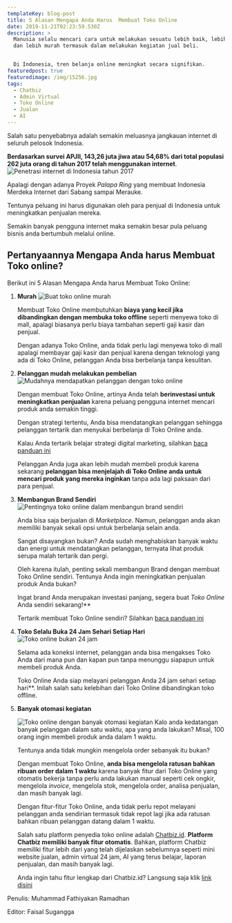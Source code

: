```yaml
---
templateKey: blog-post
title: 5 Alasan Mengapa Anda Harus  Membuat Toko Online
date: 2019-11-21T02:23:59.530Z
description: >
  Manusia selalu mencari cara untuk melakukan sesuatu lebih baik, lebih cepat,
  dan lebih murah termasuk dalam melakukan kegiatan jual beli.


  Di Indonesia, tren belanja online meningkat secara signifikan.
featuredpost: true
featuredimage: /img/15256.jpg
tags:
  - Chatbiz
  - Admin Virtual
  - Toko Online
  - Jualan
  - AI
---
```

Salah satu penyebabnya adalah semakin meluasnya jangkauan internet di seluruh pelosok Indonesia. 

**Berdasarkan survei APJII, 143,26 juta jiwa atau 54,68% dari total populasi 262 juta orang di tahun 2017 telah menggunakan internet**.
![Penetrasi internet di Indonesia tahun 2017](https://cms.dailysocial.id/wp-content/uploads/2018/02/970383f476ed6956079696cf70664abf_Screenshot-2018-02-19-at-17.31.32.png)

Apalagi dengan adanya Proyek *Palapa Ring* yang membuat Indonesia Merdeka Internet dari Sabang sampai Merauke.

Tentunya peluang ini harus digunakan oleh para penjual di Indonesia untuk meningkatkan penjualan mereka.

Semakin banyak pengguna internet maka semakin besar pula peluang bisnis anda bertumbuh melalui online.


## Pertanyaannya Mengapa Anda harus Membuat Toko online?

Berikut ini 5 Alasan Mengapa Anda harus Membuat Toko Online:

1. **Murah**
   ![Buat toko online murah](https://image.freepik.com/free-photo/overhead-view-car-coin-stack-calculator-pen-infographic-template_23-2147919139.jpg)

   Membuat Toko Online membutuhkan **biaya yang kecil jika dibandingkan dengan membuka toko offline** seperti menyewa toko di mall, apalagi biasanya perlu biaya tambahan seperti gaji kasir dan penjual.

   

   Dengan adanya Toko Online, anda tidak perlu lagi menyewa toko di mall apalagi membayar gaji kasir dan penjual karena dengan teknologi yang ada di Toko Online, pelanggan Anda bisa berbelanja tanpa kesulitan.

   

2. **Pelanggan mudah melakukan pembelian**
   ![Mudahnya mendapatkan pelanggan dengan toko online](https://image.freepik.com/free-photo/handsome-man-sitting-yoga-pose-near-desk-with-laptop_1163-2366.jpg)

   Dengan membuat Toko Online, artinya Anda telah **berinvestasi untuk meningkatkan penjualan** karena peluang pengguna internet mencari produk anda semakin tinggi.

   

   Dengan strategi tertentu, Anda bisa mendatangkan pelanggan sehingga pelanggan tertarik dan menyukai berbelanja di Toko Online anda.

   

   Kalau Anda tertarik belajar strategi digital marketing, silahkan [baca panduan ini](https://blog.chatbiz.id/)

   

   Pelanggan Anda juga akan lebih mudah membeli produk karena sekarang **pelanggan bisa menjelajah di Toko Online anda untuk mencari produk yang mereka inginkan** tanpa ada lagi paksaan dari para penjual.

   

3. **Membangun Brand Sendiri**![Pentingnya toko online dalam menbangun brand sendiri](https://image.freepik.com/free-photo/laptop-coworking-space_53876-14515.jpg)

   Anda bisa saja berjualan di *Marketplace*. Namun, pelanggan anda akan memiliki banyak sekali opsi untuk berbelanja selain anda.

   

   Sangat disayangkan bukan? Anda sudah menghabiskan banyak waktu dan energi untuk mendatangkan pelanggan, ternyata lihat produk serupa malah tertarik dan pergi.

   

   Oleh karena itulah, penting sekali membangun Brand dengan membuat Toko Online sendiri.
   Tentunya Anda ingin meningkatkan penjualan produk Anda bukan?

   

   Ingat brand Anda merupakan investasi panjang, segera buat *Toko Online* Anda sendiri sekarang!**

   

   Tertarik membuat Toko Online sendiri? Silahkan [baca panduan ini](https://blog.chatbiz.id/)

   

4. **Toko Selalu Buka 24 Jam Sehari Setiap Hari**![Toko online bukan 24 jam](https://image.freepik.com/free-photo/close-up-red-sign-open-24-hours_23-2148283876.jpg)

   Selama ada koneksi internet, pelanggan anda bisa mengakses Toko Anda dari mana pun dan kapan pun tanpa menunggu siapapun untuk membeli produk Anda.

   

   Toko Online Anda siap melayani pelanggan Anda 24 jam sehari setiap hari**. Inilah salah satu kelebihan dari Toko Online dibandingkan toko offline.

   

5. **Banyak otomasi kegiatan**

   ![Toko online dengan banyak otomasi kegiatan](https://image.freepik.com/free-photo/ai-robotic-operations-tablet_1387-648.jpg) 
   Kalo anda kedatangan banyak pelanggan dalam satu waktu, apa yang anda lakukan? Misal, 100 orang ingin membeli produk anda dalam 1 waktu.

   

   Tentunya anda tidak mungkin mengelola order sebanyak itu bukan?

   

   Dengan membuat Toko Online, **anda bisa mengelola ratusan bahkan ribuan order dalam 1 waktu** karena banyak fitur dari Toko Online yang otomatis bekerja tanpa perlu anda lakukan manual seperti cek ongkir, mengelola *invoice*, mengelola stok, mengelola order, analisa penjualan, dan masih banyak lagi.

   

   Dengan fitur-fitur Toko Online, anda tidak perlu repot melayani pelanggan anda sendirian termasuk tidak repot lagi jika ada ratusan bahkan ribuan pelanggan datang dalam 1 waktu.

   

   Salah satu platform penyedia toko online adalah [Chatbiz.id](https://chatbiz.id/). **Platform Chatbiz memiliki banyak fitur otomatis**. Bahkan, platform Chatbiz memiliki fitur lebih dari yang telah dijelaskan sebelumnya seperti mini website jualan, admin virtual 24 jam, AI yang terus belajar, laporan penjualan, dan masih banyak lagi.

   

   Anda ingin tahu fitur lengkap dari Chatbiz.id? Langsung saja klik [link disini](https://blog.chatbiz.id/)



Penulis: Muhammad Fathiyakan Ramadhan

Editor: Faisal Sugangga
